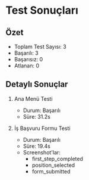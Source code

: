 # Test Sonuçları

## Özet
- Toplam Test Sayısı: 3
- Başarılı: 3
- Başarısız: 0
- Atlanan: 0

## Detaylı Sonuçlar
1. Ana Menü Testi
   - Durum: Başarılı
   - Süre: 31.2s

2. İş Başvuru Formu Testi
   - Durum: Başarılı
   - Süre: 19.4s
   - Screenshot'lar: 
     - first_step_completed
     - position_selected
     - form_submitted